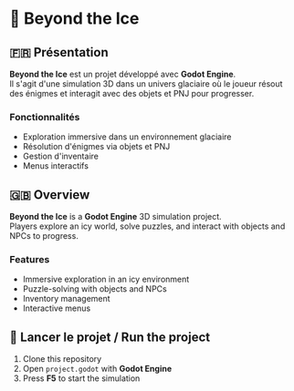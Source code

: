 # 🌌 Beyond the Ice

## 🇫🇷 Présentation
**Beyond the Ice** est un projet développé avec **Godot Engine**.  
Il s'agit d'une simulation 3D dans un univers glaciaire où le joueur résout des énigmes et interagit avec des objets et PNJ pour progresser.  

### Fonctionnalités
- Exploration immersive dans un environnement glaciaire
- Résolution d'énigmes via objets et PNJ
- Gestion d'inventaire
- Menus interactifs

## 🇬🇧 Overview
**Beyond the Ice** is a **Godot Engine** 3D simulation project.  
Players explore an icy world, solve puzzles, and interact with objects and NPCs to progress.  

### Features
- Immersive exploration in an icy environment
- Puzzle-solving with objects and NPCs
- Inventory management
- Interactive menus

## 🚀 Lancer le projet / Run the project
1. Clone this repository
2. Open `project.godot` with **Godot Engine**
3. Press **F5** to start the simulation
